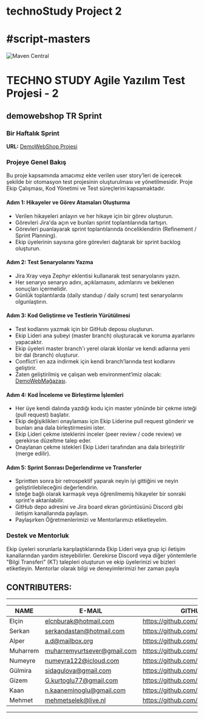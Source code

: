 # technoStudy Project 2
# #script-masters
![Maven Central](https://img.shields.io/maven-central/v/org.seleniumhq.selenium/selenium-java?versionSuffix=4.11.0&style=%20for-the-badge&logo=Selenium&label=Selenium&labelColor=black&color=grey)


# TECHNO STUDY Agile Yazılım Test Projesi - 2
## demowebshop TR Sprint

### Bir Haftalık Sprint
**URL:** [DemoWebShop Projesi](https://demowebshop.tricentis.com/)

### Projeye Genel Bakış

Bu proje kapsamında amacımız ekte verilen user story’leri de içerecek şekilde bir otomasyon test projesinin oluşturulması ve yönetilmesidir. Proje Ekip Çalışması, Kod Yönetimi ve Test süreçlerini kapsamaktadır.

#### Adım 1: Hikayeler ve Görev Atamaları Oluşturma

- Verilen hikayeleri anlayın ve her hikaye için bir görev oluşturun.
- Görevleri Jira'da açın ve bunları sprint toplantılarında tartışın.
- Görevleri puanlayarak sprint toplantılarında önceliklendirin (Refinement / Sprint Planning).
- Ekip üyelerinin sayısına göre görevleri dağıtarak bir sprint backlog oluşturun.

#### Adım 2: Test Senaryolarını Yazma

- Jira Xray veya Zephyr eklentisi kullanarak test senaryolarını yazın.
- Her senaryo senaryo adını, açıklamasını, adımlarını ve beklenen sonuçları içermelidir.
- Günlük toplantılarda (daily standup / daily scrum) test senaryolarını olgunlaştırın.

#### Adım 3: Kod Geliştirme ve Testlerin Yürütülmesi

- Test kodlarını yazmak için bir GitHub deposu oluşturun.
- Ekip Lideri ana şubeyi (master branch) oluşturacak ve koruma ayarlarını yapacaktır.
- Ekip üyeleri master branch'ı yerel olarak klonlar ve kendi adlarına yeni bir dal (branch) oluşturur.
- Conflict’i en aza indirmek için kendi branch’larında test kodlarını geliştirir.
- Zaten geliştirilmiş ve çalışan web environment‘imiz olacak: [DemoWebMağazası](https://demowebshop.tricentis.com/).

#### Adım 4: Kod İnceleme ve Birleştirme İşlemleri

- Her üye kendi dalında yazdığı kodu için master yönünde bir çekme isteği (pull request) başlatır.
- Ekip değişiklikleri onaylaması için Ekip Liderine pull request gönderir ve bunları ana dala birleştirmesini ister.
- Ekip Lideri çekme isteklerini inceler (peer review / code review) ve gerekirse düzeltme talep eder.
- Onaylanan çekme istekleri Ekip Lideri tarafından ana dala birleştirilir (merge edilir).

#### Adım 5: Sprint Sonrası Değerlendirme ve Transferler

- Sprintten sonra bir retrospektif yaparak neyin iyi gittiğini ve neyin geliştirilebileceğini değerlendirin.
- İsteğe bağlı olarak karmaşık veya öğrenilmemiş hikayeler bir sonraki sprint'e aktarılabilir.
- GitHub depo adresini ve Jira board ekran görüntüsünü Discord gibi iletişim kanallarında paylaşın.
- Paylaşırken Öğretmenlerimizi ve Mentorlarımızı etiketleyelim.

### Destek ve Mentorluk

Ekip üyeleri sorunlarla karşılaştıklarında Ekip Lideri veya grup içi iletişim kanallarından yardım isteyebilirler. Gerekirse Discord veya diğer yöntemlerle "Bilgi Transferi" (KT) talepleri oluşturun ve ekip üyelerinizi ve bizleri etiketleyin. Mentorlar olarak bilgi ve deneyimlerimizi her zaman payla


## CONTRIBUTERS:
--------------------------------------------------

NAME | E-MAIL                      | GITHUB
--- |-----------------------------| ---
Elçin   | elcnburak@hotmail.com                  |https://github.com/elcnburak
Serkan  | serkandastan@hotmail.com                           |https://github.com/serkandastan
Alper    | a.d@mailbox.org                           |https://github.com/AlperDuman1
Muharrem  | muharremyurtsever@gmail.com |https://github.com/trbozo
Numeyre  | numeyra122@icloud.com                           |https://github.com/
Gülmira    | sidagulova@gmail.com                           |https://github.com/gu1mira
Gizem  | G.kurtoglu77@gmail.com      |https://github.com/GizemEminoglu
Kaan  | n.kaaneminoglu@gmail.com                           |https://github.com/kaaneminogluu
Mehmet  | mehmetselek@live.nl                           |https://github.com/mrselek



---
